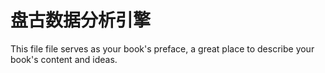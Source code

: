 # 盘古数据分析引擎

This file file serves as your book's preface, a great place to describe your book's content and ideas.

